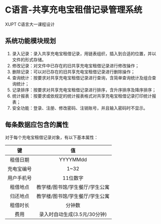 # C语言-共享充电宝租借记录管理系统

XUPT C语言大一课程设计

## 系统功能模块规划

1. 录入记录：录入共享充电宝租借记录，用链表组织，插入到合适的位置，并以文件的形式存储。
2. 修改记录：对文件中已存在的旧共享充电宝租借记录进行修改操作；
3. 删除记录：可以对已存在的旧共享充电宝租借记录进行删除操作；
4. 查询统计：按要求对共享充电宝租借记录进行查询，含简单查询统计及组合查询统计；
5. 记录排序：按要求对共享充电宝租借记录进行排序，含升序排序及降序排序；
6. 统计报表：按要求或依规定的统计报表格式对共享充电宝租借记录打印统计报表；
7. 安全功能：登录、注册、修改密码、注销账号，并且输入密码时不显示。

## 每条数据应包含的属性

对于每个充电宝租借记录对象，有以下基本属性：

|     键     |               值                |
| :--------: | :-----------------------------: |
|  租借日期  |            YYYYMMdd             |
| 充电宝编号 |              1~32               |
| 用户手机号 |            11位数字             |
|  租借地点  | 教学楼/图书馆/学生餐厅/学生公寓 |
|  归还地点  | 教学楼/图书馆/学生餐厅/学生公寓 |
|  租借时长  |             分钟数              |
|    费用    |  录入时自动生成(3.5元/30分钟)   |
